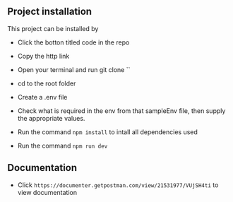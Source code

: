 ## Project installation
This project can be installed by
+ Click the botton titled code in the repo
+ Copy the http link
+ Open your terminal and run git clone ``

+ cd to the root folder
+ Create a .env file
+ Check what is required in the env from that sampleEnv file, then supply the appropriate values.
+ Run the command `npm install` to intall all dependencies used
+ Run the command `npm run dev`

## Documentation

+ Click `https://documenter.getpostman.com/view/21531977/VUjSH4ti` to view documentation

